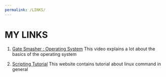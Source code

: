 ```yaml
---
permalink: /LINKS/
---
```


# MY LINKS

1. [Gate Smasher : Operating System](https://www.youtube.com/watch?v=bkSWJJZNgf8&list=PLxCzCOWd7aiGz9donHRrE9I3Mwn6XdP8p) 
This video explains a lot about the basics of the operating system

2. [Scripting Tutorial](https://linuxcommand.org/lc3_wss0010.php)
This website contains tutorial about linux command in general
